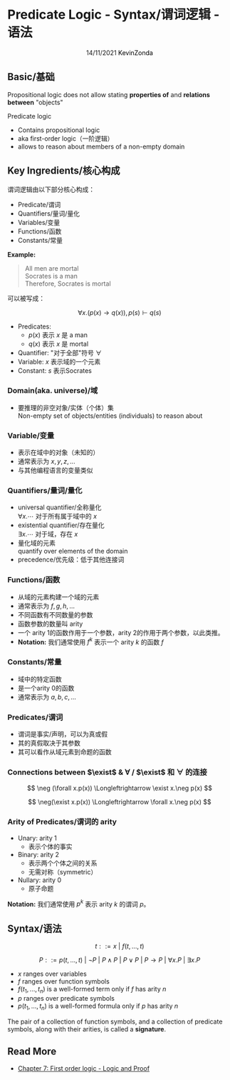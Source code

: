 # Predicate Logic - Syntax/谓词逻辑 - 语法

<center>
<span>14/11/2021</span>
<a style="text-decoration:none; color: black;" href="https://github.com/KevinZonda">KevinZonda</a>
</center>

## Basic/基础

Propositional logic does not allow stating **properties of** and **relations between** "objects"

Predicate logic
- Contains propositional logic
- aka first-order logic（一阶逻辑）
- allows to reason about members of a  non-empty domain

## Key Ingredients/核心构成

谓词逻辑由以下部分核心构成：
- Predicate/谓词
- Quantifiers/量词/量化
- Variables/变量
- Functions/函数
- Constants/常量

**Example:**
> All men are mortal  
> Socrates is a man  
> Therefore, Socrates is mortal

可以被写成：

$$
\forall x. (p(x)\to q(x)), p(s)\vdash q(s) 
$$

- Predicates:
  - $p(x)$ 表示 $x$ 是 a man
  - $q(x)$ 表示 $x$ 是 mortal
- Quantifier: "对于全部"符号 $\forall$
- Variable: $x$ 表示域的一个元素
- Constant: $s$ 表示Socrates


### Domain(aka. universe)/域

- 要推理的非空对象/实体（个体）集  
  Non-empty set of objects/entities (individuals) to reason about

### Variable/变量

- 表示在域中的对象（未知的）
- 通常表示为 $x, y, z, ...$
- 与其他编程语言的变量类似

### Quantifiers/量词/量化

- universal quantifier/全称量化  
  $\forall x. \cdots$ 对于所有属于域中的 $x$
- existential quantifier/存在量化  
  $\exists x. \cdots$ 对于域，存在 $x$
- 量化域的元素  
  quantify over elements of the domain
- precedence/优先级：低于其他连接词

### Functions/函数

- 从域的元素构建一个域的元素
- 通常表示为 $f, g, h, ...$
- 不同函数有不同数量的参数
- 函数参数的数量叫 arity
- 一个 arity 1的函数作用于一个参数，arity 2的作用于两个参数，以此类推。
- **Notation:** 我们通常使用 $f^k$ 表示一个 arity $k$ 的函数 $f$

### Constants/常量

- 域中的特定函数
- 是一个arity 0的函数
- 通常表示为 $a, b, c, ...$

### Predicates/谓词

- 谓词是事实/声明，可以为真或假
- 其的真假取决于其参数
- 其可以看作从域元素到命题的函数

### Connections between $\exist$ & $\forall$ / $\exist$ 和 $\forall$ 的连接

$$
\neg (\forall x.p(x)) \Longleftrightarrow \exist x.\neg p(x)
$$

$$
\neg(\exist x.p(x)) \Longleftrightarrow \forall x.\neg p(x)
$$

### Arity of Predicates/谓词的 arity

-  Unary: arity 1
   -  表示个体的事实
-  Binary: arity 2
   -  表示两个个体之间的关系
   -  无需对称（symmetric）
-  Nullary: arity 0
   -  原子命题

**Notation:** 我们通常使用 $p^k$ 表示 arity $k$ 的谓词 $p$。

## Syntax/语法

$$
t ::= x\ |\ f(t, ..., t)
$$

$$
P ::= p(t, ..., t)\ |\ \neg P\ |\ P \wedge P \ |\ P \vee P\ |\ P \to P\ |\ \forall x.P\ |\ \exists x.P
$$

- $x$ ranges over variables
- $f$ ranges over function symbols
- $f(t_1, ... , t_n)$ is a well-formed term only if $f$ has arity $n$
- $p$ ranges over predicate symbols
- $p(t_1, ... , t_n)$ is a well-formed formula only if $p$ has arity $n$

The pair of a collection of function symbols, and a collection of predicate symbols, along with their arities, is called a **signature**.


## Read More

- [Chapter 7: First order logic - Logic and Proof](https://leanprover.github.io/logic_and_proof/first_order_logic.html)